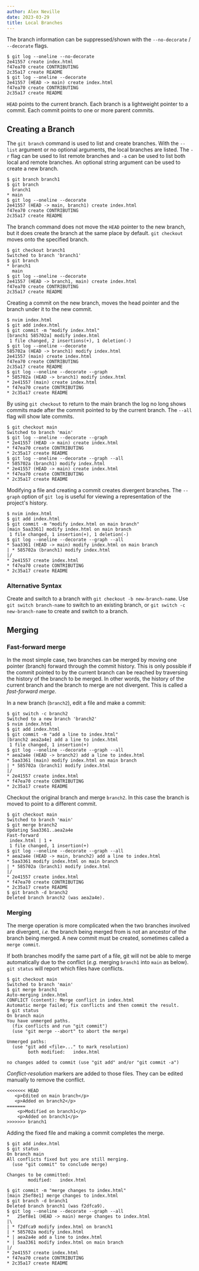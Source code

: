 ```yaml
---
author: Alex Neville
date: 2023-03-29
title: Local Branches
---
```


The branch information can be suppressed/shown with the `--no-decorate`
/ `--decorate` flags.

```{.text}
$ git log --oneline --no-decorate
2e41557 create index.html
f47ea70 create CONTRIBUTING
2c35a17 create README
$ git log --oneline --decorate
2e41557 (HEAD -> main) create index.html
f47ea70 create CONTRIBUTING
2c35a17 create README
```

`HEAD` points to the current branch. Each branch is a lightweight
pointer to a commit. Each commit points to one or more parent commits.

## Creating a Branch

The `git branch` command is used to list and create branches. With the
`--list` argument or no optional arguments, the local branches are
listed. The `-r` flag can be used to list remote branches and `-a` can
be used to list both local and remote branches. An optional string
argument can be used to create a new branch.

```{.text}
$ git branch branch1
$ git branch
  branch1
* main
$ git log --oneline --decorate
2e41557 (HEAD -> main, branch1) create index.html
f47ea70 create CONTRIBUTING
2c35a17 create README
```

The branch command does not move the `HEAD` pointer to the new branch,
but it does create the branch at the same place by default.
`git checkout` moves onto the specified branch.

```{.text}
$ git checkout branch1
Switched to branch 'branch1'
$ git branch
* branch1
  main
$ git log --oneline --decorate
2e41557 (HEAD -> branch1, main) create index.html
f47ea70 create CONTRIBUTING
2c35a17 create README
```

Creating a commit on the new branch, moves the head pointer and the
branch under it to the new commit.

```{.text}
$ nvim index.html
$ git add index.html
$ git commit -m "modify index.html"
[branch1 585702a] modify index.html
 1 file changed, 2 insertions(+), 1 deletion(-)
$ git log --oneline --decorate
585702a (HEAD -> branch1) modify index.html
2e41557 (main) create index.html
f47ea70 create CONTRIBUTING
2c35a17 create README
$ git log --oneline --decorate --graph
* 585702a (HEAD -> branch1) modify index.html
* 2e41557 (main) create index.html
* f47ea70 create CONTRIBUTING
* 2c35a17 create README
```

By using `git checkout` to return to the main branch the log no long
shows commits made after the commit pointed to by the current branch.
The `--all` flag will show late commits.

```{.text}
$ git checkout main
Switched to branch 'main'
$ git log --oneline --decorate --graph
* 2e41557 (HEAD -> main) create index.html
* f47ea70 create CONTRIBUTING
* 2c35a17 create README
$ git log --oneline --decorate --graph --all
* 585702a (branch1) modify index.html
* 2e41557 (HEAD -> main) create index.html
* f47ea70 create CONTRIBUTING
* 2c35a17 create README
```

Modifying a file and creating a commit creates divergent branches. The
`--graph` option of `git log` is useful for viewing a representation of
the project\'s history.

```{.text}
$ nvim index.html
$ git add index.html
$ git commit -m "modify index.html on main branch"
[main 5aa3361] modify index.html on main branch
 1 file changed, 1 insertion(+), 1 deletion(-)
$ git log --oneline --decorate --graph --all
* 5aa3361 (HEAD -> main) modify index.html on main branch
| * 585702a (branch1) modify index.html
|/
* 2e41557 create index.html
* f47ea70 create CONTRIBUTING
* 2c35a17 create README
```

### Alternative Syntax

Create and switch to a branch with `git checkout -b new-branch-name`.
Use `git switch branch-name` to switch to an existing branch, or
`git switch -c new-branch-name` to create and switch to a branch.

## Merging

### Fast-forward merge

In the most simple case, two branches can be merged by moving one
pointer (branch) forward through the commit history. This is only
possible if the commit pointed to by the current branch can be reached
by traversing the history of the branch to be merged. In other words,
the history of the current branch and the branch to merge are not
divergent. This is called a _fast-forward merge_.

In a new branch (`branch2`), edit a file and make a commit:

```{.text}
$ git switch -c branch2
Switched to a new branch 'branch2'
$ nvim index.html
$ git add index.html
$ git commit -m "add a line to index.html"
[branch2 aea2a4e] add a line to index.html
 1 file changed, 1 insertion(+)
$ git log --oneline --decorate --graph --all
* aea2a4e (HEAD -> branch2) add a line to index.html
* 5aa3361 (main) modify index.html on main branch
| * 585702a (branch1) modify index.html
|/
* 2e41557 create index.html
* f47ea70 create CONTRIBUTING
* 2c35a17 create README
```

Checkout the original branch and merge `branch2`. In this case the
branch is moved to point to a different commit.

```{.text}
$ git checkout main
Switched to branch 'main'
$ git merge branch2
Updating 5aa3361..aea2a4e
Fast-forward
 index.html | 1 +
 1 file changed, 1 insertion(+)
$ git log --oneline --decorate --graph --all
* aea2a4e (HEAD -> main, branch2) add a line to index.html
* 5aa3361 modify index.html on main branch
| * 585702a (branch1) modify index.html
|/
* 2e41557 create index.html
* f47ea70 create CONTRIBUTING
* 2c35a17 create README
$ git branch -d branch2
Deleted branch branch2 (was aea2a4e).
```

### Merging

The merge operation is more complicated when the two branches involved
are divergent, _i.e._ the branch being merged from is not an ancestor of
the branch being merged. A new commit must be created, sometimes called
a `merge commit`.

If both branches modify the same part of a file, git will not be able to
merge automatically due to the conflict (_e.g._ merging `branch1` into
`main` as below). `git status` will report which files have conflicts.

```{.text}
$ git checkout main
Switched to branch 'main'
$ git merge branch1
Auto-merging index.html
CONFLICT (content): Merge conflict in index.html
Automatic merge failed; fix conflicts and then commit the result.
$ git status
On branch main
You have unmerged paths.
  (fix conflicts and run "git commit")
  (use "git merge --abort" to abort the merge)

Unmerged paths:
  (use "git add <file>..." to mark resolution)
        both modified:   index.html

no changes added to commit (use "git add" and/or "git commit -a")
```

_Conflict-resolution_ markers are added to those files. They can be
edited manually to remove the conflict.

```{.text}
<<<<<<< HEAD
   <p>Edited on main branch</p>
   <p>Added on branch2</p>
=======
    <p>Modified on branch1</p>
    <p>Added on branch1</p>
>>>>>>> branch1
```

Adding the fixed file and making a commit completes the merge.

```{.text}
$ git add index.html
$ git status
On branch main
All conflicts fixed but you are still merging.
  (use "git commit" to conclude merge)

Changes to be committed:
        modified:   index.html

$ git commit -m "merge changes to index.html"
[main 25ef8e1] merge changes to index.html
$ git branch -d branch1
Deleted branch branch1 (was f2dfca9).
$ git log --oneline --decorate --graph --all
*   25ef8e1 (HEAD -> main) merge changes to index.html
|\
| * f2dfca9 modify index.html on branch1
| * 585702a modify index.html
* | aea2a4e add a line to index.html
* | 5aa3361 modify index.html on main branch
|/
* 2e41557 create index.html
* f47ea70 create CONTRIBUTING
* 2c35a17 create README
```
